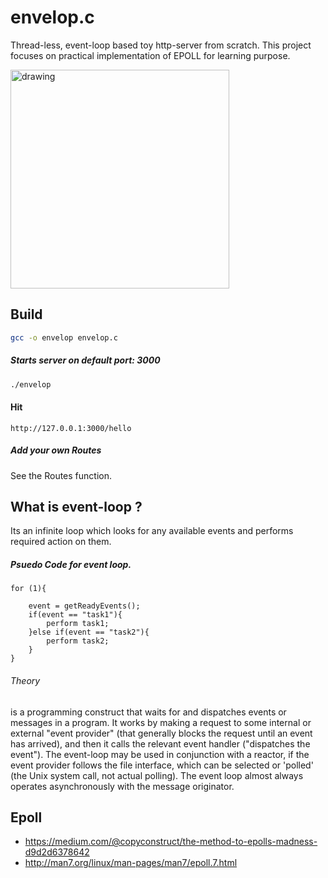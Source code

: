# envelop.c
Thread-less, event-loop based toy http-server from scratch. This project focuses on practical implementation of EPOLL for learning purpose.

<img src="https://github.com/flouthoc/envelop.c/blob/master/work.jpg" alt="drawing" width="350"/>

## Build

```bash
gcc -o envelop envelop.c
```

##### Starts server on default port: 3000
```bash
./envelop
```
#### Hit
```http://127.0.0.1:3000/hello```

##### Add your own Routes
See the Routes function.

## What is event-loop ?
Its an infinite loop which looks for any available events and performs required action on them.

##### Psuedo Code for event loop.

```
for (1){

	event = getReadyEvents();
    if(event == "task1"){
    	perform task1;
    }else if(event == "task2"){
    	perform task2;
    }
}
```
###### Theory
is a programming construct that waits for and dispatches events or messages in a program. It works by making a request to some internal or external "event provider" (that generally blocks the request until an event has arrived), and then it calls the relevant event handler ("dispatches the event"). The event-loop may be used in conjunction with a reactor, if the event provider follows the file interface, which can be selected or 'polled' (the Unix system call, not actual polling). The event loop almost always operates asynchronously with the message originator. 

## Epoll
- https://medium.com/@copyconstruct/the-method-to-epolls-madness-d9d2d6378642
- http://man7.org/linux/man-pages/man7/epoll.7.html
